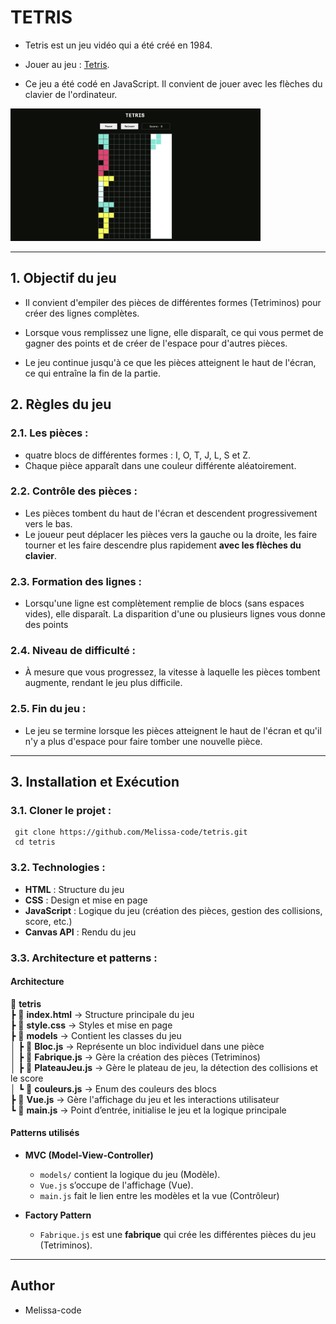 # TETRIS 

- Tetris est un jeu vidéo qui a été créé en 1984.

- Jouer au jeu : [Tetris](https://jeu-tetris.netlify.app/). 

- Ce jeu a été codé en JavaScript. Il convient de jouer avec les flèches du clavier de l'ordinateur. 

<img src="tetris.png" style="width: 400px;" /> 

---- 


## 1. Objectif du jeu 

- Il convient d'empiler des pièces de différentes formes (Tetriminos) pour créer des lignes complètes. 

- Lorsque vous remplissez une ligne, elle disparaît, ce qui vous permet de gagner des points et de créer de l'espace pour d'autres pièces. 

- Le jeu continue jusqu'à ce que les pièces atteignent le haut de l'écran, ce qui entraîne la fin de la partie.


## 2. Règles du jeu

### 2.1. Les pièces : 

- quatre blocs de différentes formes : I, O, T, J, L, S et Z.
- Chaque pièce apparaît dans une couleur différente aléatoirement. 


### 2.2. Contrôle des pièces :

- Les pièces tombent du haut de l'écran et descendent progressivement vers le bas.
- Le joueur peut déplacer les pièces vers la gauche ou la droite, les faire tourner et les faire descendre plus rapidement **avec les flèches du clavier**. 


### 2.3. Formation des lignes : 

- Lorsqu'une ligne est complètement remplie de blocs (sans espaces vides), elle disparaît. La disparition d'une ou plusieurs lignes vous donne des points


### 2.4. Niveau de difficulté :

- À mesure que vous progressez, la vitesse à laquelle les pièces tombent augmente, rendant le jeu plus difficile.


### 2.5. Fin du jeu : 

- Le jeu se termine lorsque les pièces atteignent le haut de l'écran et qu'il n'y a plus d'espace pour faire tomber une nouvelle pièce.

--- 


## 3. Installation et Exécution

### 3.1. Cloner le projet : 
  ```
   git clone https://github.com/Melissa-code/tetris.git
   cd tetris
  ```


### 3.2. Technologies : 

- **HTML** : Structure du jeu
- **CSS** : Design et mise en page
- **JavaScript** : Logique du jeu (création des pièces, gestion des collisions, score, etc.)
- **Canvas API** : Rendu du jeu


### 3.3. Architecture et patterns : 

#### Architecture 

📂 **tetris**  
 ┣ 📜 **index.html** → Structure principale du jeu  
 ┣ 📜 **style.css** → Styles et mise en page  
 ┣ 📂 **models** → Contient les classes du jeu  
 │ ┣ 📜 **Bloc.js** → Représente un bloc individuel dans une pièce  
 │ ┣ 📜 **Fabrique.js** → Gère la création des pièces (Tetriminos)  
 │ ┣ 📜 **PlateauJeu.js** → Gère le plateau de jeu, la détection des collisions et le score  
 │ ┗ 📜 **couleurs.js** → Enum des couleurs des blocs  
 ┣ 📜 **Vue.js** → Gère l'affichage du jeu et les interactions utilisateur  
 ┗ 📜 **main.js** → Point d’entrée, initialise le jeu et la logique principale  


#### Patterns utilisés

- **MVC (Model-View-Controller)**  
  - `models/` contient la logique du jeu (Modèle).  
  - `Vue.js` s’occupe de l'affichage (Vue).  
  - `main.js` fait le lien entre les modèles et la vue (Contrôleur)

- **Factory Pattern**  
  - `Fabrique.js` est une **fabrique** qui crée les différentes pièces du jeu (Tetriminos).  

---


## Author 

- Melissa-code